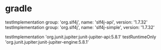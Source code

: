 # gradle
testImplementation group: 'org.slf4j', name: 'slf4j-api', version: '1.7.32'
testImplementation group: 'org.slf4j', name: 'slf4j-simple', version: '1.7.32'
  
testImplementation 'org.junit.jupiter:junit-jupiter-api:5.8.1'
testRuntimeOnly 'org.junit.jupiter:junit-jupiter-engine:5.8.1'   
